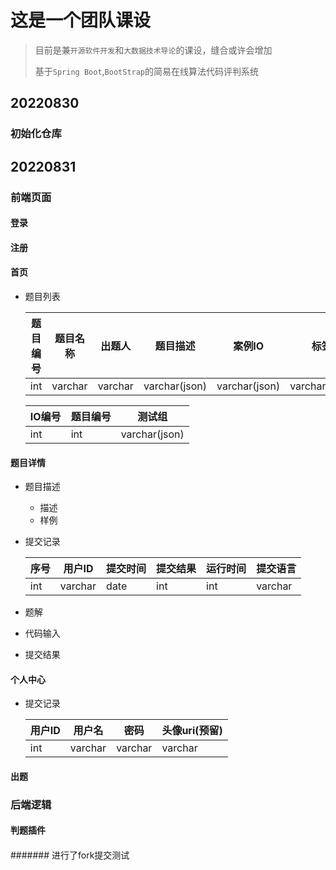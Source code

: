# 这是一个团队课设

> 目前是兼`开源软件开发`和`大数据技术导论`的课设，缝合或许会增加
>
> 基于`Spring Boot`,`BootStrap`的简易在线算法代码评判系统



## 20220830 

### 初始化仓库



## 20220831

### 前端页面

#### 登录

#### 注册

#### 首页

- 题目列表

  | 题目编号 | 题目名称 | 出题人  | 题目描述      | 案例IO        | 标签          |
  | -------- | -------- | ------- | ------------- | ------------- | ------------- |
  | int      | varchar  | varchar | varchar(json) | varchar(json) | varchar(json) |
	

    | IO编号 | 题目编号 | 测试组        |
    | ------ | -------- | ------------- |
    | int    | int      | varchar(json) |



#### 题目详情

- 题目描述

  - 描述
  - 样例

- 提交记录

  | 序号 | 用户ID  | 提交时间 | 提交结果 | 运行时间 | 提交语言 |
  | ---- | ------- | -------- | -------- | -------- | -------- |
  | int  | varchar | date     | int      | int      | varchar  |

- 题解

- 代码输入

- 提交结果

#### 个人中心

- 提交记录

  | 用户ID | 用户名  | 密码    | 头像uri(预留) |
  | ------ | ------- | ------- | ------------- |
  | int    | varchar | varchar | varchar       |



#### 出题



### 后端逻辑

#### 判题插件

#### 
####### 进行了fork提交测试



